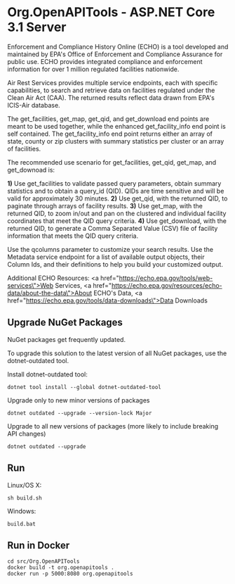 # Org.OpenAPITools - ASP.NET Core 3.1 Server

Enforcement and Compliance History Online (ECHO) is a tool developed and maintained by EPA's Office of Enforcement and Compliance Assurance for public use. ECHO provides integrated compliance and enforcement information for over 1 million regulated facilities nationwide.

Air Rest Services provides multiple service endpoints, each with specific capabilities, to search and retrieve data on facilities regulated under the Clean Air Act (CAA). The returned results reflect data drawn from EPA's ICIS-Air database.

The get_facilities, get_map, get_qid, and get_download end points are meant to be used together, while the enhanced get_facility_info end point is self contained.
The get_facility_info end point returns either an array of state, county or zip clusters with summary statistics per cluster or an array of facilities.

The recommended use scenario for get_facilities, get_qid, get_map, and get_downoad is:

<b>1)</b>  Use get_facilities to validate passed query parameters, obtain summary statistics and to obtain a query_id (QID).  QIDs are time sensitive and will be valid for approximately 30 minutes.
<b>2)</b>  Use get_qid, with the returned QID, to paginate through arrays of facility results.
<b>3)</b>  Use get_map, with the returned QID, to zoom in/out and pan on the clustered and individual facility coordinates that meet the QID query criteria.
<b>4)</b>  Use get_download, with the returned QID, to generate a Comma Separated Value (CSV) file of facility information that meets the QID query criteria.

Use the qcolumns parameter to customize your search results.  Use the Metadata service endpoint for a list of available output objects, their Column Ids, and their definitions to help you build your customized output. 

Additional ECHO Resources:   <a href=\"https://echo.epa.gov/tools/web-services\">Web Services</a>, <a href=\"https://echo.epa.gov/resources/echo-data/about-the-data\">About ECHO's Data</a>, <a href=\"https://echo.epa.gov/tools/data-downloads\">Data Downloads</a>

## Upgrade NuGet Packages

NuGet packages get frequently updated.

To upgrade this solution to the latest version of all NuGet packages, use the dotnet-outdated tool.


Install dotnet-outdated tool:

```
dotnet tool install --global dotnet-outdated-tool
```

Upgrade only to new minor versions of packages

```
dotnet outdated --upgrade --version-lock Major
```

Upgrade to all new versions of packages (more likely to include breaking API changes)

```
dotnet outdated --upgrade
```


## Run

Linux/OS X:

```
sh build.sh
```

Windows:

```
build.bat
```
## Run in Docker

```
cd src/Org.OpenAPITools
docker build -t org.openapitools .
docker run -p 5000:8080 org.openapitools
```
